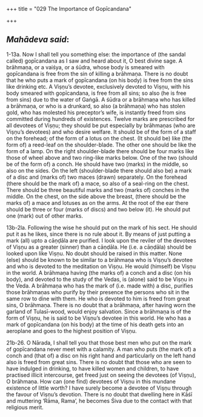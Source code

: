 +++
title = "029 The Importance of Gopīcandana"

+++
 

## *Mahādeva said*:

1-13a. Now I shall tell you something else: the importance of (the sandal called) gopīcandana as I saw and heard about it, O best divine sage. A brāhmaṇa, or a vaiśya, or a śūdra, whose body is smeared with gopīcandana is free from the sin of killing a brāhmaṇa. There is no doubt that he who puts a mark of gopīcandana (on his body) is free from the sins like drinking etc. A Viṣṇu’s devotee, exclusively devoted to Viṣṇu, with his body smeared with gopīcandana, is free from all sins; so also (he is free from sins) due to the water of Gaṅgā. A śūdra or a brāhmaṇa who has killed a brāhmaṇa, or who is a drunkard, so also (a brāhmaṇa) who has stolen gold, who has molested his preceptor’s wife, is instantly freed from sins committed during hundreds of existences. Twelve marks are prescribed for all devotees of Viṣṇu; they should be put especially by brāhmaṇas (who are Viṣṇu’s devotees) and who desire welfare. It should be of the form of a staff on the forehead; of the form of a lotus on the chest. (It should be) like (the form of) a reed-leaf on the shoulder-blade. The other one should be like the form of a lamp. On the right shoulder-blade there should be four marks like those of wheel above and two ring-like marks below. One of the two (should be of the form of) a conch. He should have two (marks) in the middle, so also on the sides. On the left (shoulder-blade there should also be) a mark of a disc and (marks of) two maces (drawn) separately. On the forehead (there should be the mark of) a mace, so also of a seal-ring on the chest. There should be three beautiful marks and two (marks of) conches in the middle. On the chest, on the side above the breast, (there should be the marks of) a mace and lotuses as on the arms. At the root of the ear there should be three or four (marks of discs) and two below (it). He should put one (mark) out of other marks.

13b-2la. Following the wise he should put on the mark of his sect. He should put it as he likes, since there is no rule about it. By means of just putting a mark (all) upto a cāṇḍāla are purified. I look upon the reviler of the devotees of Viṣṇu as a greater (sinner) than a cāṇḍāla. He (i.e. a cāṇḍāla) should be looked upon like Viṣṇu. No doubt should be raised in this matter. None (else) should be known to be similar to a brāhmaṇa who is Viṣṇu’s devotee and who is devoted to the meditation on Viṣṇu. He would (himself) be Viṣṇu in the world. A brāhmaṇa having (the marks of) a conch and a disc (on his body), and devoted to the study of the Vedas, is (alone) said to be Viṣṇu in the Veda. A brāhmaṇa who has the mark of (i.e. made with) a disc, purifies those brāhmaṇas who purify by their presence the persons who sit in the same row to dine with them. He who is devoted to him is freed from great sins, O brāhmaṇa. There is no doubt that a brāhmaṇa, after having worn the garland of Tulasī-wood, would enjoy salvation. Since a brāhmaṇa is of the form of Viṣṇu, he is said to be Viṣṇu’s devotee in this world. He who has a mark of gopīcandana (on his body) at the time of his death gets into an aeroplane and goes to the highest position of Viṣṇu.

21b-26. O Nārada, I shall tell you that those best men who put on the mark of gopīcandana never meet with a calamity. A man who puts (the mark of) a conch and (that of) a disc on his right hand and particularly on the left hand also is freed from great sins. There is no doubt that those who are seen to have indulged in drinking, to have killed women and children, to have practised illicit intercourse, get freed just on seeing the devotees (of Viṣṇu), O brāhmaṇa. How can (one find) devotees of Viṣṇu in this mundane existence of little worth? I have surely become a devotee of Viṣṇu through the favour of Viṣṇu’s devotion. There is no doubt that dwelling here in Kāśī and muttering ‘Rāma, Rama’, he becomes Śiva due to the contact with that religious merit.


